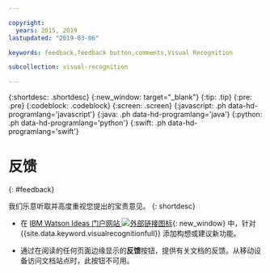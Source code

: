 ```yaml
---

copyright:
  years: 2015, 2019
lastupdated: "2019-03-06"

keywords: feedback,feedback button,comments,Visual Recognition

subcollection: visual-recognition

---
```


{:shortdesc: .shortdesc}
{:new_window: target="_blank"}
{:tip: .tip}
{:pre: .pre}
{:codeblock: .codeblock}
{:screen: .screen}
{:javascript: .ph data-hd-programlang='javascript'}
{:java: .ph data-hd-programlang='java'}
{:python: .ph data-hd-programlang='python'}
{:swift: .ph data-hd-programlang='swift'}

# 反馈
{: #feedback}

我们乐意听取并高度重视您提出的宝贵意见。
{: shortdesc}

- 在 [IBM Watson Ideas 门户网站 ![外部链接图标](../../icons/launch-glyph.svg "外部链接图标")](https://ibm-watson.ideas.aha.io/?project=VISION){: new_window} 中，针对 {{site.data.keyword.visualrecognitionfull}} 添加构想或建议新功能。

- 通过在阅读的任何页面边缘显示的**反馈**按钮，提供有关文档的反馈。从移动设备访问文档站点时，此按钮不可用。
